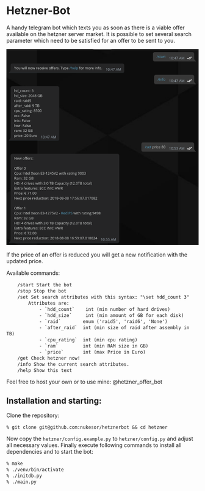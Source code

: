 # Hetzner-Bot

A handy telegram bot which texts you as soon as there is a viable offer available on the hetzner server market.
It is possible to set several search parameter which need to be satisfied for an offer to be sent to you.

<p align="center">
    <img src="https://raw.githubusercontent.com/Nukesor/images/master/hetzner_bot_reply.png">
</p>

If the price of an offer is reduced you will get a new notification with the updated price.

Available commands:

        /start Start the bot
        /stop Stop the bot
        /set Set search attributes with this syntax: "\set hdd_count 3"
            Attributes are:
                - `hdd_count`    int (min number of hard drives)
                - `hdd_size`     int (min amount of GB for each disk)
                - `raid`        enum ('raid5', 'raid6', 'None')
                - `after_raid`  int (min size of raid after assembly in TB)
                - `cpu_rating`  int (min cpu rating)
                - `ram`         int (min RAM size in GB)
                - `price`       int (max Price in Euro)
        /get Check hetzner now!
        /info Show the current search attributes.
        /help Show this text

Feel free to host your own or to use mine: @hetzner_offer_bot


## Installation and starting:

Clone the repository: 

    % git clone git@github.com:nukesor/hetznerbot && cd hetzner

Now copy the `hetzner/config.example.py` to `hetzner/config.py` and adjust all necessary values.
Finally execute following commands to install all dependencies and to start the bot:

    % make
    % ./venv/bin/activate
    % ./initdb.py
    % ./main.py

